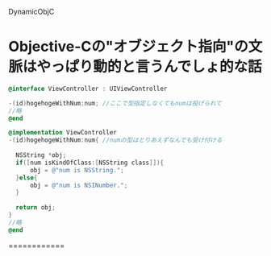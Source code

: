 DynamicObjC

Objective-Cの"オブジェクト指向"の文脈はやっぱり動的と言うんでしょ的な話
===========
~~~~Objective-C
@interface ViewController : UIViewController

-(id)hogehogeWithNum:num; //ここで型指定しなくてもnumは投げられて
//略
@end

@implementation ViewController
-(id)hogehogeWithNum:num{ //numの型はとりあえずなんでも受け付ける
  
  NSString *obj;
  if([num isKindOfClass:[NSString class]]){
      obj = @"num is NSString.";
  }else{
      obj = @"num is NSINumber.";
  }
  
  return obj;
}
//略
@end
~~~~  
============
